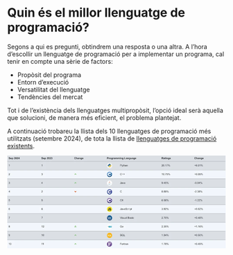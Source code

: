 # Quin és el millor llenguatge de programació?

Segons a qui es pregunti, obtindrem una resposta o una altra. A l’hora d’escollir un llenguatge de programació per a implementar un programa, cal tenir en compte una sèrie de factors:

- Propòsit del programa
- Entorn d’execució
- Versatilitat del llenguatge
- Tendències del mercat

Tot i de l’existència dels llenguatges multipropòsit, l’opció ideal serà aquella que solucioni, de manera més eficient, el problema plantejat.

A continuació trobareu la llista dels 10 llenguatges de programació més utilitzats (setembre 2024), de tota la llista de [llenguatges de programació existents](https://www.techrepublic.com/article/tiobe-index-language-rankings/).

![LanguageRankings](/img/1.introduccio-a-la-programacio/language-rankings.jpg)